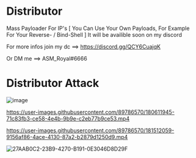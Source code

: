 # Distributor
Mass Payloader For IP's [ You Can Use Your Own Payloads, For Example For Your Reverse- / Bind-Shell ]
It will be availible soon on my discord

For more infos join my dc ==> https://discord.gg/QCY6CuajqK

Or DM me ==> ASM_Royal#6666

# Distributor Attack

![image](https://user-images.githubusercontent.com/89786570/180576217-130202c1-b559-4839-9da8-4a85e2eae907.png)

https://user-images.githubusercontent.com/89786570/180611945-71c83fb3-ce58-4e4b-9b9e-c2eb77b9ce53.mp4

https://user-images.githubusercontent.com/89786570/181512059-9156af86-4ace-4130-87a2-b2879d1250d9.mp4

![27AAB0C2-23B9-4270-B191-0E3046D8D29F](https://user-images.githubusercontent.com/89786570/180662738-3f7550b6-87d1-4faf-889b-c72ffb402cc5.gif)
